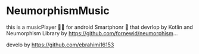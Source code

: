 # NeumorphismMusic

this is a musicPlayer 🎵🎶
for android Smartphonr 📱
that devrlop by Kotlin
and Neumorphism Library by https://github.com/fornewid/neumorphism...


develo by https://github.com/ebrahimi16153
